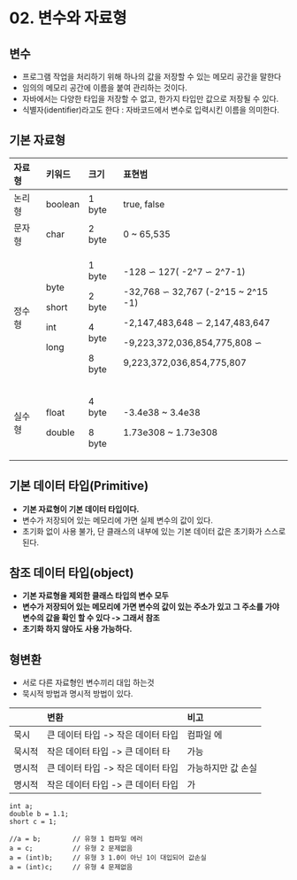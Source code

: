 # 02. 변수와 자료형

## 변수

* 프로그램 작업을 처리하기 위해 하나의 값을 저장할 수 있는 메모리 공간을 말한다
* 임의의 메모리 공간에 이름을 붙여 관리하는 것이다. 
* 자바에서는 다양한 타입을 저장할 수 없고, 한가지 타입만 값으로 저장될 수 있다.
* 식별자\(identifier\)라고도 한다 : 자바코드에서 변수로 입력시킨 이름을 의미한다.

## 기본 자료형

<table>
  <thead>
    <tr>
      <th style="text-align:left">&#xC790;&#xB8CC;&#xD615;</th>
      <th style="text-align:left">&#xD0A4;&#xC6CC;&#xB4DC;</th>
      <th style="text-align:left">&#xD06C;&#xAE30;</th>
      <th style="text-align:left">&#xD45C;&#xD604;&#xBC94;</th>
    </tr>
  </thead>
  <tbody>
    <tr>
      <td style="text-align:left">&#xB17C;&#xB9AC;&#xD615;</td>
      <td style="text-align:left">boolean</td>
      <td style="text-align:left">1 byte</td>
      <td style="text-align:left">true, false</td>
    </tr>
    <tr>
      <td style="text-align:left">&#xBB38;&#xC790;&#xD615;</td>
      <td style="text-align:left">char</td>
      <td style="text-align:left">2 byte</td>
      <td style="text-align:left">0 ~ 65,535</td>
    </tr>
    <tr>
      <td style="text-align:left">&#xC815;&#xC218;&#xD615;</td>
      <td style="text-align:left">
        <p>byte</p>
        <p>short</p>
        <p>int</p>
        <p>long</p>
      </td>
      <td style="text-align:left">
        <p>1 byte</p>
        <p>2 byte</p>
        <p>4 byte</p>
        <p>8 byte</p>
      </td>
      <td style="text-align:left">
        <p>-128 &#x223D; 127( -2^7 &#x223D; 2^7-1)</p>
        <p>-32,768 &#x223D; 32,767 (-2^15 ~ 2^15 -1)</p>
        <p>-2,147,483,648 &#x223D; 2,147,483,647</p>
        <p>-9,223,372,036,854,775,808 &#x223D;</p>
        <p>9,223,372,036,854,775,807</p>
      </td>
    </tr>
    <tr>
      <td style="text-align:left">&#xC2E4;&#xC218;&#xD615;</td>
      <td style="text-align:left">
        <p>float</p>
        <p>double</p>
      </td>
      <td style="text-align:left">
        <p>4 byte</p>
        <p>8 byte</p>
      </td>
      <td style="text-align:left">
        <p>-3.4e38 ~ 3.4e38</p>
        <p>1.73e308 ~ 1.73e308</p>
      </td>
    </tr>
  </tbody>
</table>

## 기본 데이터 타입\(Primitive\)

* **기본 자료형이 기본 데이터 타입이다.**
* 변수가 저장되어 있는 메모리에 가면 실제 변수의 값이 있다.
* 초기화 없이 사용 불가, 단 클래스의 내부에 있는 기본 데이터 값은 초기화가 스스로 된다.

## 참조 데이터 타입\(object\)

* **기본 자료형을 제외한 클래스 타입의 변수 모두**
* **변수가 저장되어 있는 메모리에 가면 변수의 값이 있는 주소가 있고 그 주소를 가야 변수의 값을 확인 할 수 있다 -&gt; 그래서 참조**
* **초기화 하지 않아도 사용 가능하다.**

## 형변환

* 서로 다른 자료형인 변수끼리 대입 하는것
* 묵시적 방법과 명시적 방법이 있다.

|  | 변환 | 비고 |
| :--- | :--- | :--- |
| 묵시 | 큰 데이터 타입 -&gt; 작은 데이터 타입 | 컴파일 에 |
| 묵시적 | 작은 데이터 타입 -&gt; 큰 데이터 타 | 가능 |
| 명시적 | 큰 데이터 타입 -&gt; 작은 데이터 타입 | 가능하지만 값 손실 |
| 명시적 | 작은 데이터 타입 -&gt; 큰 데이터 타입 | 가 |

```text
int a;
double b = 1.1;
short c = 1;

//a = b;        // 유형 1 컴파일 에러
a = c;          // 유형 2 문제없음
a = (int)b;     // 유형 3 1.0이 아닌 1이 대입되어 값손실   
a = (int)c;     // 유형 4 문제없음
```


